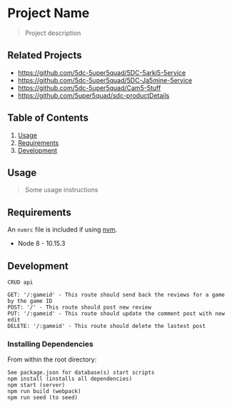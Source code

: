 # Project Name

> Project description

## Related Projects

  - https://github.com/5dc-5uper5quad/5DC-5arki5-5ervice
  - https://github.com/5dc-5uper5quad/5DC-Ja5mine-5ervice
  - https://github.com/5dc-5uper5quad/Cam5-5tuff
  - https://github.com/5uper5quad/sdc-productDetails

## Table of Contents

1. [Usage](#Usage)
1. [Requirements](#requirements)
1. [Development](#development)

## Usage

> Some usage instructions

## Requirements

An `nvmrc` file is included if using [nvm](https://github.com/creationix/nvm).

- Node 8 - 10.15.3

## Development

```
CRUD api

GET: '/:gameid' - This route should send back the reviews for a game by the game ID 
POST: '/' - This route should post new review 
PUT: '/:gameid' - This route should update the comment post with new edit 
DELETE: '/:gameid' - This route should delete the lastest post

```

### Installing Dependencies

From within the root directory:

```
See package.json for database(s) start scripts
npm install (installs all dependencies)
npm start (server)
npm run build (webpack)
npm run seed (to seed)

```
